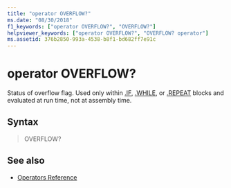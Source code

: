 ```yaml
---
title: "operator OVERFLOW?"
ms.date: "08/30/2018"
f1_keywords: ["operator OVERFLOW?", "OVERFLOW?"]
helpviewer_keywords: ["operator OVERFLOW?", "OVERFLOW? operator"]
ms.assetid: 376b2850-993a-4538-b8f1-bd682ff7e91c
---
```

# operator OVERFLOW?

Status of overflow flag. Used only within [.IF](../../assembler/masm/dot-if.md), [.WHILE](../../assembler/masm/dot-while.md), or [.REPEAT](../../assembler/masm/dot-repeat.md) blocks and evaluated at run time, not at assembly time.

## Syntax

> OVERFLOW?

## See also

- [Operators Reference](../../assembler/masm/operators-reference.md)
